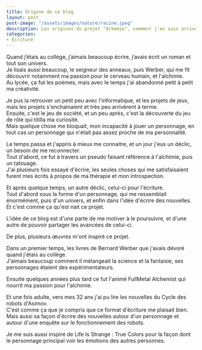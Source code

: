 ```yaml
---
title: Origine de ce blog
layout: post  
post-image: "/assets/images/nature/racine.jpeg"  
description: Les origines du projet "Arkemie", comment j'en suis arrivé à vouloir écrire.
categories:   
- Écriture
---
```


Quand j’étais au collège, j’aimais beaucoup écrire, j’avais écrit un roman et tout son univers.  
Je lisais aussi beaucoup, le seigneur des anneaux, puis Werber, qui me fit découvrir notamment ma passion pour le cerveau humain, et l'alchimie.  
Au lycée, ça fut les poèmes, mais avec le temps j'ai abandonné petit à petit ma créativité. 

Je pus la retrouver un petit peu avec l'informatique, et les projets de jeux, mais les projets s'enchainaient et très peu arrivèrent à terme.  
Ensuite, c'est le jeu de société, et un peu après, c'est la découverte du jeu de rôle qui titilla ma curiosité.  
Mais quelque chose me bloquait, mon incapacité à jouer un personnage, en tout cas un personnage qui n'était pas assez proche de ma personnalité. 

Le temps passa et j'appris à mieux me connaitre, et un jour j'eus un déclic, un besoin de me reconnecter.  
Tout d'abord, ce fut à travers un pseudo faisant référence à l'alchimie, puis un tatouage.  
J'ai plusieurs fois essayé d'écrire, les seules choses qui me satisfaisaient furent mes écrits à propos de ma thérapie et mon introspection. 

Et après quelque temps, un autre déclic, celui-ci pour l'écriture.  
Tout d'abord sous la forme d'un personnage, qui me ressemblait énormément, puis d'un univers, et enfin dans l'idée d'écrire des nouvelles.  
Et c'est comme ça qu'est nait ce projet.

L'idée de ce blog est d'une parte de me motiver à le poursuivre, et d'une autre de pouvoir partager les avancées de celui-ci.

De plus, plusieurs œuvres m'ont inspiré ce projet.  
  
Dans un premier temps, les livres de Bernard Werber que j'avais dévoré quand j'étais au collège.  
J'aimais beaucoup comment il mélangeait la science et la fantaisie, ses personnages étaient des expérimentateurs.  
  
Ensuite quelques années plus tard ce fut l'animé FullMetal Alchemist qui nourrit ma passion pour l'alchimie.  
  
Et une fois adulte, vers mes 32 ans j'ai pu lire les nouvelles du Cycle des robots d'Asimov.  
C'est comme ça que je compris que ce format d'écriture me plaisait bien.  
Mais aussi sa façon d'écrire des nouvelles autour d'un personnage et autour d'une enquête sur le fonctionnement des robots.  
  
Je me suis aussi inspiré de Life Is Strange : True Colors pour la façon dont le personnage principal voir les émotions des autres personnes.  

